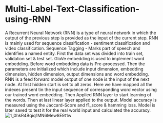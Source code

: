 # Multi-Label-Text-Classification-using-RNN
A Recurrent Neural Network (RNN) is a type of neural network in which the output of the previous step is provided as the input of the current step. 
RNN is mainly used for sequence classification - sentiment classification and video classification. 
Sequence Tagging - Marks part of speech and identifies a named entity.
First the data set was divided into train set, validation set & test set. 
GloVe embedding is used to implement word embedding. Before word embedding data is Pre-processed.
Then the parameters are initialized which include input dimension, embedding dimension, hidden dimension, output dimensions and word embedding. 
RNN is a feed forward model output of one node is the input of the next node.
At first hidden start is set to all zeros.
Here we have mapped all the indexes present tin the input sequence of corresponding word vector using our trained word embedding. Then Applied RNN layer to start learning of the words.
Then at last linear layer applied to the output.
Model accuracy is measured using the Jaccard-Score and f1_score & hamming loss. Model is later saved to test it for the real world input and calculated the accuracy.
![1_0hkR4Bqiq1MN6Mew8E9t1w](https://user-images.githubusercontent.com/79834087/172398450-b781ca77-1349-41e9-b037-4c65ae4e72dd.png)
